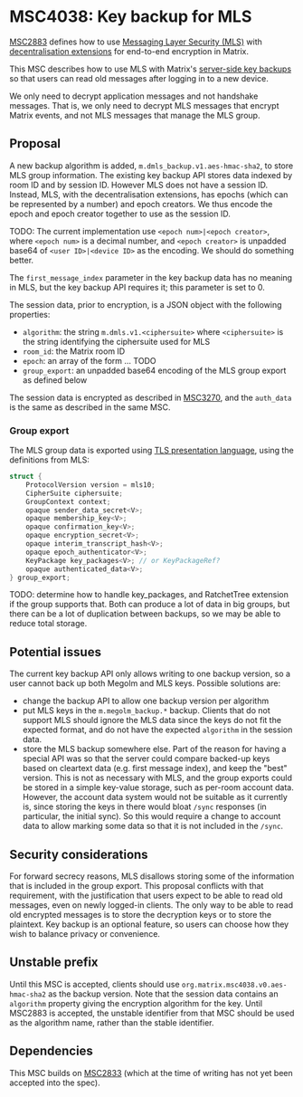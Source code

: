 # MSC4038: Key backup for MLS

[MSC2883](https://github.com/matrix-org/matrix-spec-proposals/pull/2883)
defines how to use [Messaging Layer Security
(MLS)](https://messaginglayersecurity.rocks/) with [decentralisation
extensions](https://gitlab.matrix.org/matrix-org/mls-ts/-/blob/decentralised2/decentralised.org)
for end-to-end encryption in Matrix.

This MSC describes how to use MLS with Matrix's [server-side key
backups](https://spec.matrix.org/unstable/client-server-api/#server-side-key-backups)
so that users can read old messages after logging in to a new device.

We only need to decrypt application messages and not handshake messages.  That
is, we only need to decrypt MLS messages that encrypt Matrix events, and not
MLS messages that manage the MLS group.

## Proposal

A new backup algorithm is added, `m.dmls_backup.v1.aes-hmac-sha2`, to store MLS
group information.   The existing key backup API stores data indexed by room ID
and by session ID.  However MLS does not have a session ID.  Instead, MLS, with
the decentralisation extensions, has epochs (which can be represented by a
number) and epoch creators.  We thus encode the epoch and epoch creator
together to use as the session ID.

TODO: The current implementation use `<epoch num>|<epoch creator>`, where
`<epoch num>` is a decimal number, and `<epoch creator>` is unpadded base64 of
`<user ID>|<device ID>` as the encoding.  We should do something better.

The `first_message_index` parameter in the key backup data has no meaning in
MLS, but the key backup API requires it; this parameter is set to 0.

The session data, prior to encryption, is a JSON object with the following
properties:

- `algorithm`: the string `m.dmls.v1.<ciphersuite>` where `<ciphersuite>` is
  the string identifying the ciphersuite used for MLS
- `room_id`: the Matrix room ID
- `epoch`: an array of the form ... TODO
- `group_export`: an unpadded base64 encoding of the MLS group export as
  defined below

The session data is encrypted as described in
[MSC3270](https://github.com/matrix-org/matrix-spec-proposals/pull/3270), and
the `auth_data` is the same as described in the same MSC.

### Group export

The MLS group data is exported using [TLS presentation
language](https://www.rfc-editor.org/rfc/rfc8446#section-3), using the
definitions from MLS:

```c
struct {
    ProtocolVersion version = mls10;
    CipherSuite ciphersuite;
    GroupContext context;
    opaque sender_data_secret<V>;
    opaque membership_key<V>;
    opaque confirmation_key<V>;
    opaque encryption_secret<V>;
    opaque interim_transcript_hash<V>;
    opaque epoch_authenticator<V>;
    KeyPackage key_packages<V>; // or KeyPackageRef?
    opaque authenticated_data<V>;
} group_export;
```

TODO: determine how to handle key_packages, and RatchetTree extension if the
group supports that.  Both can produce a lot of data in big groups, but there
can be a lot of duplication between backups, so we may be able to reduce total
storage.

## Potential issues

The current key backup API only allows writing to one backup version, so a user
cannot back up both Megolm and MLS keys.  Possible solutions are:

- change the backup API to allow one backup version per algorithm
- put MLS keys in the `m.megolm_backup.*` backup.  Clients that do not support
  MLS should ignore the MLS data since the keys do not fit the expected format,
  and do not have the expected `algorithm` in the session data.
- store the MLS backup somewhere else.  Part of the reason for having a
  special API was so that the server could compare backed-up keys based on
  cleartext data (e.g. first message index), and keep the "best" version.  This
  is not as necessary with MLS, and the group exports could be stored in a
  simple key-value storage, such as per-room account data.  However, the
  account data system would not be suitable as it currently is, since storing
  the keys in there would bloat `/sync` responses (in particular, the initial
  sync).  So this would require a change to account data to allow marking some
  data so that it is not included in the `/sync`.

## Security considerations

For forward secrecy reasons, MLS disallows storing some of the information that
is included in the group export.  This proposal conflicts with that
requirement, with the justification that users expect to be able to read old
messages, even on newly logged-in clients.  The only way to be able to read old
encrypted messages is to store the decryption keys or to store the plaintext.
Key backup is an optional feature, so users can choose how they wish to balance
privacy or convenience.

## Unstable prefix

Until this MSC is accepted, clients should use
`org.matrix.msc4038.v0.aes-hmac-sha2` as the backup version.  Note that the
session data contains an `algorithm` property giving the encryption algorithm
for the key.  Until MSC2883 is accepted, the unstable identifier from that MSC
should be used as the algorithm name, rather than the stable identifier.

## Dependencies

This MSC builds on
[MSC2833](https://github.com/matrix-org/matrix-spec-proposals/pull/2883) (which
at the time of writing has not yet been accepted into the spec).
